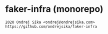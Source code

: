 # faker-infra (monorepo)

    2020 Ondrej Sika <ondrej@ondrejsika.com>
    https://github.com/ondrejsika/faker-infra
